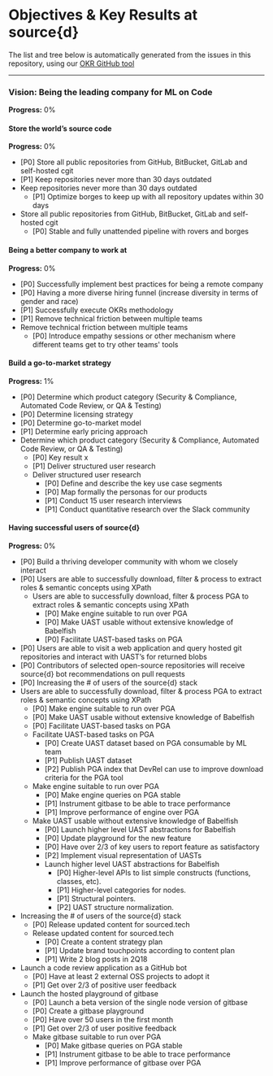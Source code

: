 # Objectives & Key Results at source{d}

The list and tree below is automatically generated from the issues in this repository, using our [OKR GitHub tool](https://github.com/dennwc/okrs)

-------------

### Vision: Being the leading company for ML on Code

**Progress:** 0%

#### Store the world’s source code

**Progress:** 0%

* [P0] Store all public repositories from GitHub, BitBucket, GitLab and self-hosted cgit
* [P1] Keep repositories never more than 30 days outdated
* Keep repositories never more than 30 days outdated
	* [P1] Optimize borges to keep up with all repository updates within 30 days
* Store all public repositories from GitHub, BitBucket, GitLab and self-hosted cgit
	* [P0] Stable and fully unattended pipeline with rovers and borges

#### Being a better company to work at

**Progress:** 0%

* [P0] Successfully implement best practices for being a remote company
* [P0] Having a more diverse hiring funnel (increase diversity in terms of gender and race)
* [P1] Successfully execute OKRs methodology
* [P1] Remove technical friction between multiple teams
* Remove technical friction between multiple teams
	* [P0] Introduce empathy sessions or other mechanism where different teams get to try other teams' tools

#### Build a go-to-market strategy

**Progress:** 1%

* [P0] Determine which product category (Security & Compliance, Automated Code Review, or QA & Testing)
* [P0] Determine licensing strategy
* [P0] Determine go-to-market model
* [P1] Determine early pricing approach
* Determine which product category (Security & Compliance, Automated Code Review, or QA & Testing)
	* [P0] Key result x
	* [P1] Deliver structured user research
	* Deliver structured user research
		* [P0] Define and describe the key use case segments
		* [P0] Map formally the personas for our products
		* [P1] Conduct 15 user research interviews
		* [P1] Conduct quantitative research over the Slack community

#### Having successful users of source{d}

**Progress:** 0%

* [P0] Build a thriving developer community with whom we closely interact
* [P0] Users are able to successfully download, filter & process  to extract roles & semantic concepts using XPath
	* Users are able to successfully download, filter & process PGA to extract roles & semantic concepts using XPath
		* [P0] Make engine suitable to run over PGA
		* [P0] Make UAST usable without extensive knowledge of Babelfish
		* [P0] Facilitate UAST-based tasks on PGA
* [P0] Users are able to visit a web application and query hosted git repositories and interact with UAST’s for returned blobs
* [P0] Contributors of selected open-source repositories will receive source{d} bot recommendations on pull requests
* [P0] Increasing the # of users of the source{d} stack
* Users are able to successfully download, filter & process PGA to extract roles & semantic concepts using XPath
	* [P0] Make engine suitable to run over PGA
	* [P0] Make UAST usable without extensive knowledge of Babelfish
	* [P0] Facilitate UAST-based tasks on PGA
	* Facilitate UAST-based tasks on PGA
		* [P0] Create UAST dataset based on PGA consumable by ML team
		* [P1] Publish UAST dataset
		* [P2] Publish PGA index that DevRel can use to improve download criteria for the PGA tool
	* Make engine suitable to run over PGA
		* [P0] Make engine queries on PGA stable
		* [P1] Instrument gitbase to be able to trace performance
		* [P1] Improve performance of engine over PGA
	* Make UAST usable without extensive knowledge of Babelfish
		* [P0] Launch higher level UAST abstractions for Babelfish
		* [P0] Update playground for the new feature
		* [P0] Have over 2/3 of key users to report feature as satisfactory
		* [P2] Implement visual representation of UASTs
		* Launch higher level UAST abstractions for Babelfish
			* [P0] Higher-level APIs to list simple constructs (functions, classes, etc).
			* [P1] Higher-level categories for nodes.
			* [P1] Structural pointers.
			* [P2] UAST structure normalization.
* Increasing the # of users of the source{d} stack
	* [P0] Release updated content for sourced.tech
	* Release updated content for sourced.tech
		* [P0] Create a content strategy plan
		* [P1] Update brand touchpoints according to content plan
		* [P1] Write 2 blog posts in 2Q18
* Launch a code review application as a GitHub bot
	* [P0] Have at least 2 external OSS projects to adopt it
	* [P1] Get over 2/3 of positive user feedback
* Launch the hosted playground of gitbase
	* [P0] Launch a beta version of the single node version of gitbase
	* [P0] Create a gitbase playground
	* [P0] Have over 50 users in the first month
	* [P1] Get over 2/3 of user positive feedback
	* Make gitbase suitable to run over PGA
		* [P0] Make gitbase queries on PGA stable
		* [P1] Instrument gitbase to be able to trace performance
		* [P1] Improve performance of gitbase over PGA
